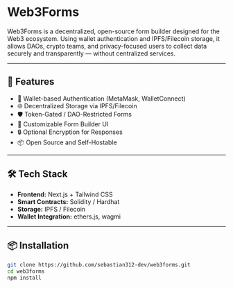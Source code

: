 # Web3Forms

Web3Forms is a decentralized, open-source form builder designed for the Web3 ecosystem. Using wallet authentication and IPFS/Filecoin storage, it allows DAOs, crypto teams, and privacy-focused users to collect data securely and transparently — without centralized services.

---

## 🚀 Features

- 🔐 Wallet-based Authentication (MetaMask, WalletConnect)
- 🌐 Decentralized Storage via IPFS/Filecoin
- 🛡️ Token-Gated / DAO-Restricted Forms
- 🧾 Customizable Form Builder UI
- 🔒 Optional Encryption for Responses
- 📦 Open Source and Self-Hostable

---

## 🛠 Tech Stack

- **Frontend:** Next.js + Tailwind CSS
- **Smart Contracts:** Solidity / Hardhat
- **Storage:** IPFS / Filecoin
- **Wallet Integration:** ethers.js, wagmi

---

## 📦 Installation

```bash
git clone https://github.com/sebastian312-dev/web3forms.git
cd web3forms
npm install

